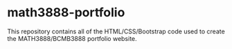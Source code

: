 # math3888-portfolio
This repository contains all of the HTML/CSS/Bootstrap code used to create the MATH3888/BCMB3888 portfolio website.
